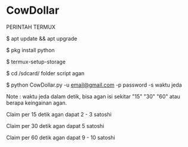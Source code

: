 # CowDollar
PERINTAH TERMUX

$ apt update && apt upgrade

$ pkg install python

$ termux-setup-storage

$ cd /sdcard/ folder script agan

$ python CowDollar.py -u email@gmail.com -p password -s waktu jeda

Note : waktu jeda dalam detik, bisa agan isi sekitar "15" "30" "60" atau berapa keingainan agan.

Claim per 15 detik agan dapat 2 - 3 satoshi

Claim per 30 detik agan dapat 5 satoshi

Claim per 60 detik agan dapat 9 - 10 satoshi
